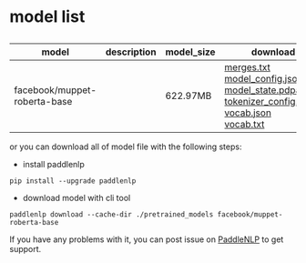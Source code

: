 #  model list

##  

| model  | description | model_size  | download         |
| --- | --- | --- | --- |
|facebook/muppet-roberta-base|  | 622.97MB | [merges.txt](https://bj.bcebos.com/paddlenlp/models/community/facebook/muppet-roberta-base/merges.txt)<br>[model_config.json](https://bj.bcebos.com/paddlenlp/models/community/facebook/muppet-roberta-base/model_config.json)<br>[model_state.pdparams](https://bj.bcebos.com/paddlenlp/models/community/facebook/muppet-roberta-base/model_state.pdparams)<br>[tokenizer_config.json](https://bj.bcebos.com/paddlenlp/models/community/facebook/muppet-roberta-base/tokenizer_config.json)<br>[vocab.json](https://bj.bcebos.com/paddlenlp/models/community/facebook/muppet-roberta-base/vocab.json)<br>[vocab.txt](https://bj.bcebos.com/paddlenlp/models/community/facebook/muppet-roberta-base/vocab.txt) |

or you can download all of model file with the following steps:

* install paddlenlp

```shell
pip install --upgrade paddlenlp
```

* download model with cli tool

```shell
paddlenlp download --cache-dir ./pretrained_models facebook/muppet-roberta-base
```

If you have any problems with it, you can post issue on [PaddleNLP](https://github.com/PaddlePaddle/PaddleNLP) to get support.
